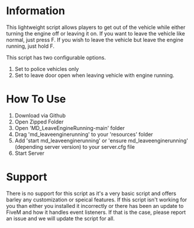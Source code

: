 # Information
This lightweight script allows players to get out of the vehicle while either turning the engine off or leaving it on. If you want to leave the vehicle like normal, just press F. If you wish to leave the vehicle but leave the engine running, just hold F. 

This script has two configurable options. 
  1. Set to police vehicles only
  2. Set to leave door open when leaving vehicle with engine running.

# How To Use
1. Download via Github
2. Open Zipped Folder
3. Open 'MD_LeaveEngineRunning-main' folder
4. Drag 'md_leaveenginerunning' to your 'resources' folder
5. Add 'start md_leaveenginerunning' or 'ensure md_leaveenginerunning' (depending server version) to your server.cfg file
6. Start Server

# Support
There is no support for this script as it's a very basic script and offers barley any customization or speical features. If this script isn't working for you than either you installed it incorrectly or there has been an update to FiveM and how it handles event listeners. If that is the case, please report an issue and we will update the script for all.
